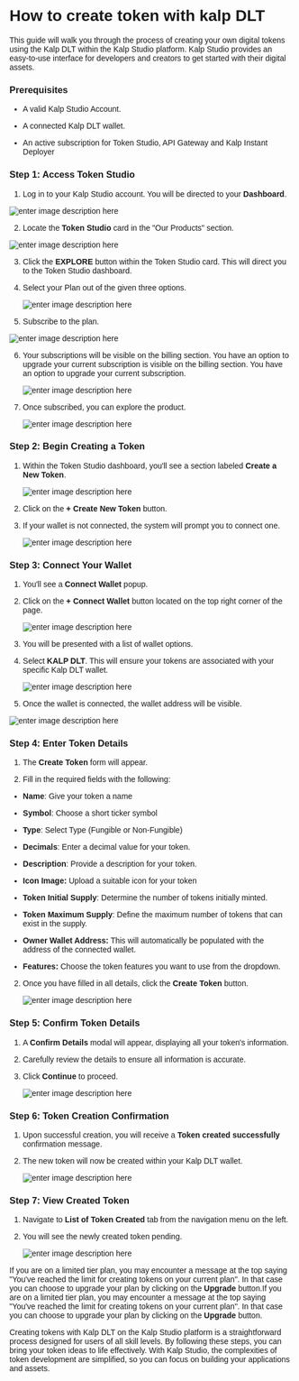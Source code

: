 <style> body {  font-family: "Source Sans 3", sans-serif!important; }</style>
<link href="https://fonts.googleapis.com/css2?family=Source+Sans+3:ital,wght@0,200..900;1,200..900&display=swap" rel="stylesheet">    <link rel="stylesheet" href="https://fonts.googleapis.com/icon?family=Material+Icons">

# How to create token with kalp DLT

This guide will walk you through the process of creating your own digital tokens using the Kalp DLT within the Kalp Studio platform. Kalp Studio provides an easy-to-use interface for developers and creators to get started with their digital assets.

### **Prerequisites**

-   A valid Kalp Studio Account.
    
-   A connected Kalp DLT wallet.
    
-   An active subscription for Token Studio, API Gateway and Kalp Instant Deployer
    

### **Step 1: Access Token Studio**

1.  Log in to your Kalp Studio account. You will be directed to your **Dashboard**.
   
![enter image description here](https://docs-images-kalp-studio.s3.ap-south-1.amazonaws.com/Token+creator/CTKD+1.png)

2.  Locate the **Token Studio** card in the "Our Products" section.
    
![enter image description here](https://docs-images-kalp-studio.s3.ap-south-1.amazonaws.com/Token+creator/CTKD+2.png)
 
3.  Click the **EXPLORE** button within the Token Studio card. This will direct you to the Token Studio dashboard.
    
4.  Select your Plan out of the given three options.
    
    ![enter image description here](https://docs-images-kalp-studio.s3.ap-south-1.amazonaws.com/Token+creator/CTKD+3.png)
     

5.  Subscribe to the plan.
    
![enter image description here](https://docs-images-kalp-studio.s3.ap-south-1.amazonaws.com/Token+creator/CTKD+4.png)
 
6.  Your subscriptions will be visible on the billing section. You have an option to upgrade your current subscription is visible on the billing section. You have an option to upgrade your current subscription.
    
    ![enter image description here](https://docs-images-kalp-studio.s3.ap-south-1.amazonaws.com/Token+creator/CTKD+5.png)
     

7.  Once subscribed, you can explore the product.

    ![enter image description here](https://docs-images-kalp-studio.s3.ap-south-1.amazonaws.com/Token+creator/CTKD+6.png)
     

### **Step 2: Begin Creating a Token**

1.  Within the Token Studio dashboard, you'll see a section labeled **Create a New Token**.
    
    ![enter image description here](https://docs-images-kalp-studio.s3.ap-south-1.amazonaws.com/Token+creator/CTKD+7.png)
     

2.  Click on the **+ Create New Token** button.
    
3.  If your wallet is not connected, the system will prompt you to connect one.
    
    ![enter image description here](https://docs-images-kalp-studio.s3.ap-south-1.amazonaws.com/Token+creator/CTKD+8.png)
     

### **Step 3: Connect Your Wallet**

1.  You'll see a **Connect Wallet** popup.
    
2.  Click on the **+ Connect Wallet** button located on the top right corner of the page.
    
    ![enter image description here](https://docs-images-kalp-studio.s3.ap-south-1.amazonaws.com/Token+creator/CTKD+9.png)
     

3.  You will be presented with a list of wallet options.
    
4.  Select **KALP DLT**. This will ensure your tokens are associated with your specific Kalp DLT wallet.
    
    ![enter image description here](https://docs-images-kalp-studio.s3.ap-south-1.amazonaws.com/Token+creator/CTKD+10.png)
     

5.  Once the wallet is connected, the wallet address will be visible.
    
![enter image description here](https://docs-images-kalp-studio.s3.ap-south-1.amazonaws.com/Token+creator/CTKD+11.png)
 
### **Step 4: Enter Token Details**

1.  The **Create Token** form will appear.
    
2.  Fill in the required fields with the following:
    

-   **Name**: Give your token a name
    
-   **Symbol**: Choose a short ticker symbol
    
-   **Type**: Select Type (Fungible or Non-Fungible)
    
-   **Decimals**: Enter a decimal value for your token.
    
-   **Description**: Provide a description for your token.
    
-   **Icon Image:** Upload a suitable icon for your token
    
-   **Token Initial Supply**: Determine the number of tokens initially minted.
    
-   **Token Maximum Supply**: Define the maximum number of tokens that can exist in the supply.
    
-   **Owner Wallet Address:** This will automatically be populated with the address of the connected wallet.
    
-   **Features:** Choose the token features you want to use from the dropdown.
    

2.  Once you have filled in all details, click the **Create Token** button.
    
    ![enter image description here](https://docs-images-kalp-studio.s3.ap-south-1.amazonaws.com/Token+creator/CTKD+12.png)
     

### **Step 5: Confirm Token Details**

1.  A **Confirm Details** modal will appear, displaying all your token's information.
    
2.  Carefully review the details to ensure all information is accurate.
    
3.  Click **Continue** to proceed.
    
    ![enter image description here](https://docs-images-kalp-studio.s3.ap-south-1.amazonaws.com/Token+creator/CTKD+13.png)
     

### **Step 6: Token Creation Confirmation**

1.  Upon successful creation, you will receive a **Token created successfully** confirmation message.
    
2.  The new token will now be created within your Kalp DLT wallet.

    ![enter image description here](https://docs-images-kalp-studio.s3.ap-south-1.amazonaws.com/Token+creator/CTKD+14.png)
     

### **Step 7: View Created Token**

1.  Navigate to **List of Token Created** tab from the navigation menu on the left.
    
2.  You will see the newly created token pending.
    
    ![enter image description here](https://docs-images-kalp-studio.s3.ap-south-1.amazonaws.com/Token+creator/CTKD+15.png)
     

If you are on a limited tier plan, you may encounter a message at the top saying "You've reached the limit for creating tokens on your current plan". In that case you can choose to upgrade your plan by clicking on the **Upgrade** button.If you are on a limited tier plan, you may encounter a message at the top saying "You've reached the limit for creating tokens on your current plan". In that case you can choose to upgrade your plan by clicking on the **Upgrade** button.

Creating tokens with Kalp DLT on the Kalp Studio platform is a straightforward process designed for users of all skill levels. By following these steps, you can bring your token ideas to life effectively. With Kalp Studio, the complexities of token development are simplified, so you can focus on building your applications and assets.